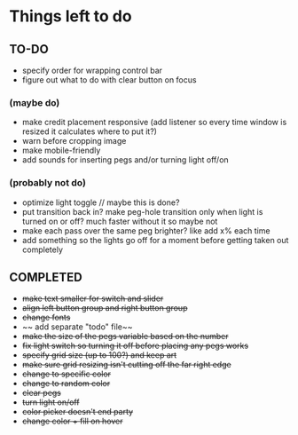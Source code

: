# Things left to do

## TO-DO

- specify order for wrapping control bar
- figure out what to do with clear button on focus

### (maybe do)
- make credit placement responsive (add listener so every time window is resized it calculates where to put it?)
- warn before cropping image
- make mobile-friendly
- add sounds for inserting pegs and/or turning light off/on

### (probably not do)
- optimize light toggle // maybe this is done?
- put transition back in? make peg-hole transition only when light is turned on or off? much faster without it so maybe not
- make each pass over the same peg brighter?  like add x% each time
- add something so the lights go off for a moment before getting taken out completely

## COMPLETED

- ~~make text smaller for switch and slider~~
- ~~align left button group and right button group~~
- ~~change fonts~~
- ~~ add separate "todo" file~~
- ~~make the size of the pegs variable based on the number~~
- ~~fix light switch so turning it off before placing any pegs works~~
- ~~specify grid size (up to 100?) and keep art~~
- ~~make sure grid resizing isn't cutting off the far right edge~~
- ~~change to specific color~~
- ~~change to random color~~
- ~~clear pegs~~
- ~~turn light on/off~~
- ~~color picker doesn't end party~~
- ~~change color + fill on hover~~